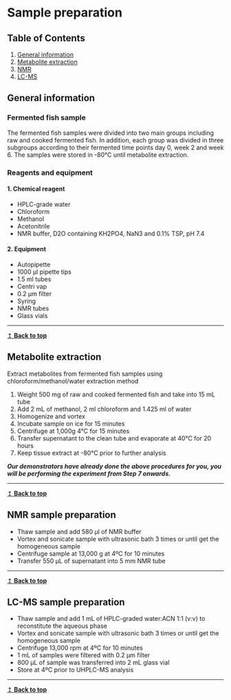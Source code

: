 # Sample preparation

## Table of Contents
1. [General information](#general)
2. [Metabolite extraction](#metabolite)
3. [NMR](#nmr)
4. [LC-MS](#lcms)

## General information <a name="general"></a>
### Fermented fish sample
The fermented fish samples were divided into two main groups including raw and cooked fermented fish. In addition, each group was divided in three subgroups according to their fermented time points day 0, week 2 and week 6. The samples were stored in -80°C until metabolite extraction.

### Reagents and equipment
#### 1. Chemical reagent
-	HPLC-grade water
-	Chloroform
-	Methanol
-	Acetonitrile
-	NMR buffer, D2O containing KH2PO4, NaN3 and 0.1% TSP, pH 7.4 

#### 2. Equipment
- Autopipette
-	1000 µl pipette tips
-	1.5 ml tubes
-	Centri vap
-	0.2 µm filter 
- Syring
- NMR tubes
-	Glass vials

---
[↥ **Back to top**](#top)

## Metabolite extraction <a name="metabolite"></a>
Extract metabolites from fermented fish samples using chloroform/methanol/water extraction method
1. Weight 500 mg of raw and cooked fermented fish and take into 15 mL tube 
2. Add 2 mL of methanol, 2 ml chloroform and 1.425 ml of water
3. Homogenize and vortex  
4. Incubate sample on ice for 15 minutes 
5. Centrifuge at 1,000g 4°C for 15 minutes  
6. Transfer supernatant to the clean tube and evaporate at 40°C for 20 hours
7. Keep tissue extract at -80°C prior to further analysis

**_Our demonstrators have already done the above procedures for you, you will be performing the experiment from Step 7 onwards._**

---
[↥ **Back to top**](#top)

## NMR sample preparation <a name="nmr"></a>
- Thaw sample and add 580 µl of NMR buffer 
- Vortex and sonicate sample with ultrasonic bath 3 times or until get the homogeneous sample
-	Centrifuge sample at 13,000 g at 4ºC for 10 minutes 
-	Transfer 550 µL of supernatant into 5 mm NMR tube

---
[↥ **Back to top**](#top)

## LC-MS sample preparation <a name="lcms"></a>
- Thaw sample and add 1 mL of HPLC-graded water:ACN 1:1 (v:v) to reconstitute the aqueous phase
-	Vortex and sonicate sample with ultrasonic bath 3 times or until get the homogeneous sample
-	Centrifuge 13,000 rpm at 4ºC for 10 minutes 
- 1 mL of samples were filtered with 0.2 µm filter 
-	800 µL of sample was transferred into 2 mL glass vial
- Store at 4ºC prior to UHPLC-MS analysis

---
[↥ **Back to top**](#top)
